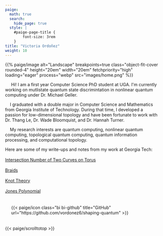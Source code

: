 ```yaml
---
paige:
  math: true
  search:
    hide_page: true
  style: |
    #paige-page-title {
        font-size: 3rem
    }
title: "Victoria Ordoñez"
weight: 10
---
```

<div class="centered_image">
{{% paige/image alt="Landscape" breakpoints=true class="object-fit-cover rounded-4" height="20em" width="20em" fetchpriority="high"  loading="eager" process="webp" src="images/home.png" %}}
</div>
</div>


<div class="container-fluid" >
    <div class="justify-content-center row" >
        <div class="col col-auto col-lg-7 px-0" >
          <p class="lead text-center" >
          <div class="rounded-fluid-container">
            <p>
            &nbsp;&nbsp;&nbsp;&nbsp; Hi! I am a first year Computer Science PhD student at UGA. I'm currently working on mutlistate quantum state discrimintation in nonlinear quantum computing under Dr. Michael Geller.
            </p>
            <p>
             &nbsp;&nbsp;&nbsp;&nbsp;I graduated with a double major in Computer Science and Mathematics from Georgia Institute of Technology. During that time, I developed a passion for low-dimensional topology and have been fortunate to work with Dr. Thang Le, Dr. Wade Bloomquist, and  Dr. Hannah Turner.
            </p>
            <p>
            &nbsp;&nbsp;&nbsp;&nbsp;My research interests are quantum computing, nonlinear quantum computing, topological quantum computing, quantum information processing, and computational topology.
            </p>
            Here are some of my write-ups and notes from my work at Georgia Tech: 
            <br></br>
            <a href="/shaping-quantum/torus/">
              Intersection Number of Two Curves on Torus 
            </a>
            <br></br>
            <a href="/shaping-quantum/braids/">
              Braids 
            </a>
            <br></br>
            <a href="/shaping-quantum/knots/">
              Knot Theory 
            </a>
            <br></br>
            <a href="/shaping-quantum/jones-polynomial/">
              Jones Polynomial
            </a>
            <br></br>   
          </div>
        </div>
    </div>
</div>
 

<div class="column-gap-3 d-flex display-6 justify-content-center mb-3" style="padding: 20px">
    {{< paige/icon class="bi bi-github" title="GitHub" url="https://github.com/vordonez6/shaping-quantum" >}}
</div>

{{< paige/scrolltotop >}}
